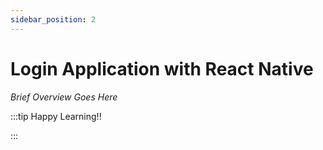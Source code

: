 ```yaml
---
sidebar_position: 2
---
```


# Login Application with React Native

_Brief Overview Goes Here_

:::tip Happy Learning!!

<QuestButton text="Go To Quest" link="https://app.stackup.dev/quest_page/login-application-with-react-native" />

:::
